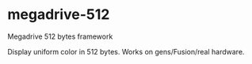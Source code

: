 # megadrive-512
Megadrive 512 bytes framework

Display uniform color in 512 bytes.
Works on gens/Fusion/real hardware.
